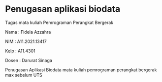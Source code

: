 # Penugasan aplikasi biodata
Tugas mata kuliah Pemrograman Perangkat Bergerak

Nama : Fidela Azzahra

NIM : A11.2021.13417

Kelp : A11.4301

Dosen : Darurat Sinaga

Penugasan Aplikasi Biodata mata kuliah pemrograman perangkat bergerak
max sebelum UTS
